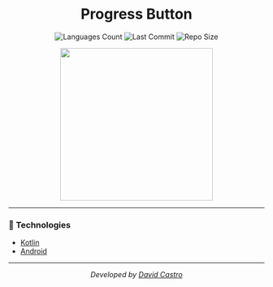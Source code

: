 <div  align="center">
<!-- Top Image and Title -->
<h1>
Progress Button
</h1>
<p>
<!-- Image Shields -->
<img  alt="Languages Count"  src="https://img.shields.io/github/languages/count/DavidCastroUFC/ProgressButton">
<img  alt="Last Commit"  src="https://img.shields.io/github/last-commit/DavidCastroUFC/ProgressButton">
<img  alt="Repo Size"  src="https://img.shields.io/github/repo-size/DavidCastroUFC/ProgressButton">
</a>
</p>
  
<img  width="300px" heigth="auto"  src="https://i.imgur.com/VkgmScb.gif">
</div>

---

### :rocket: Technologies
- [Kotlin](https://kotlinlang.org)
- [Android](https://developer.android.com)

---

<div align="center">
<p><i>Developed by <a href="https://www.linkedin.com/in/dvdcastro/">David Castro</i></p>
</div>
